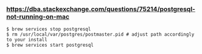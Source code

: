 ### https://dba.stackexchange.com/questions/75214/postgresql-not-running-on-mac
```
$ brew services stop postgresql
$ rm /usr/local/var/postgres/postmaster.pid # adjust path accordingly to your install
$ brew services start postgresql
```
